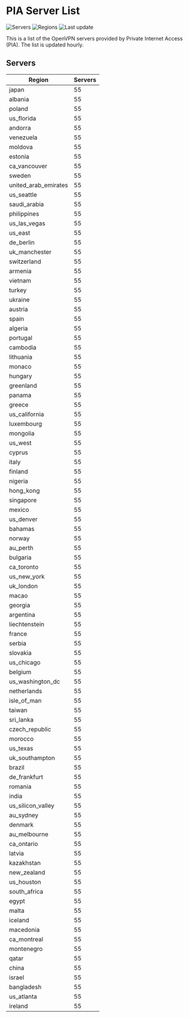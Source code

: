 # PIA Server List

![Servers](https://img.shields.io/badge/servers-5,335-blue) ![Regions](https://img.shields.io/badge/regions-97-blue) ![Last update](https://img.shields.io/badge/last_updated-Sun_Apr_28_05:00:33_GMT_2024-blue)

This is a list of the OpenVPN servers provided by Private Internet Access (PIA). The list is updated hourly.

## Servers
| Region               | Servers |
|----------------------|---------|
| japan | 55 |
| albania | 55 |
| poland | 55 |
| us_florida | 55 |
| andorra | 55 |
| venezuela | 55 |
| moldova | 55 |
| estonia | 55 |
| ca_vancouver | 55 |
| sweden | 55 |
| united_arab_emirates | 55 |
| us_seattle | 55 |
| saudi_arabia | 55 |
| philippines | 55 |
| us_las_vegas | 55 |
| us_east | 55 |
| de_berlin | 55 |
| uk_manchester | 55 |
| switzerland | 55 |
| armenia | 55 |
| vietnam | 55 |
| turkey | 55 |
| ukraine | 55 |
| austria | 55 |
| spain | 55 |
| algeria | 55 |
| portugal | 55 |
| cambodia | 55 |
| lithuania | 55 |
| monaco | 55 |
| hungary | 55 |
| greenland | 55 |
| panama | 55 |
| greece | 55 |
| us_california | 55 |
| luxembourg | 55 |
| mongolia | 55 |
| us_west | 55 |
| cyprus | 55 |
| italy | 55 |
| finland | 55 |
| nigeria | 55 |
| hong_kong | 55 |
| singapore | 55 |
| mexico | 55 |
| us_denver | 55 |
| bahamas | 55 |
| norway | 55 |
| au_perth | 55 |
| bulgaria | 55 |
| ca_toronto | 55 |
| us_new_york | 55 |
| uk_london | 55 |
| macao | 55 |
| georgia | 55 |
| argentina | 55 |
| liechtenstein | 55 |
| france | 55 |
| serbia | 55 |
| slovakia | 55 |
| us_chicago | 55 |
| belgium | 55 |
| us_washington_dc | 55 |
| netherlands | 55 |
| isle_of_man | 55 |
| taiwan | 55 |
| sri_lanka | 55 |
| czech_republic | 55 |
| morocco | 55 |
| us_texas | 55 |
| uk_southampton | 55 |
| brazil | 55 |
| de_frankfurt | 55 |
| romania | 55 |
| india | 55 |
| us_silicon_valley | 55 |
| au_sydney | 55 |
| denmark | 55 |
| au_melbourne | 55 |
| ca_ontario | 55 |
| latvia | 55 |
| kazakhstan | 55 |
| new_zealand | 55 |
| us_houston | 55 |
| south_africa | 55 |
| egypt | 55 |
| malta | 55 |
| iceland | 55 |
| macedonia | 55 |
| ca_montreal | 55 |
| montenegro | 55 |
| qatar | 55 |
| china | 55 |
| israel | 55 |
| bangladesh | 55 |
| us_atlanta | 55 |
| ireland | 55 |
